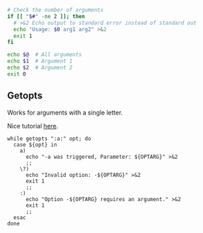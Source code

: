 ---
---

```bash
# Check the number of arguments
if [[ "$#" -ne 2 ]]; then
  # >&2 Echo output to standard error instead of standard out
  echo "Usage: $0 arg1 arg2" >&2
  exit 1
fi

echo $@  # All arguments
echo $1  # Argument 1
echo $2  # Argument 2
exit 0
```

## Getopts

Works for arguments with a single letter.

Nice tutorial [here](https://wiki.bash-hackers.org/howto/getopts_tutorial).

```shell
while getopts ":a:" opt; do
  case ${opt} in
    a)
      echo "-a was triggered, Parameter: ${OPTARG}" >&2
      ;;
    \?)
      echo "Invalid option: -${OPTARG}" >&2
      exit 1
      ;;
    :)
      echo "Option -${OPTARG} requires an argument." >&2
      exit 1
      ;;
  esac
done
```
